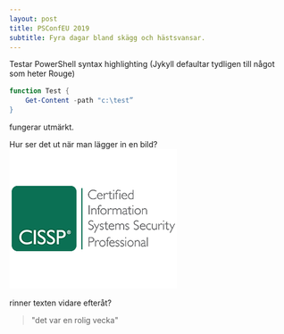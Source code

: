```yaml
---
layout: post
title: PSConfEU 2019
subtitle: Fyra dagar bland skägg och hästsvansar.
---
```


Testar PowerShell syntax highlighting (Jykyll defaultar tydligen till något som heter Rouge)

```powershell
function Test {
    Get-Content -path "c:\test”
}
```

fungerar utmärkt.

Hur ser det ut när man lägger in en bild?
![Testbild](/img/CISSP-logo-small.png)

rinner texten vidare efteråt?

> "det var en rolig vecka"


